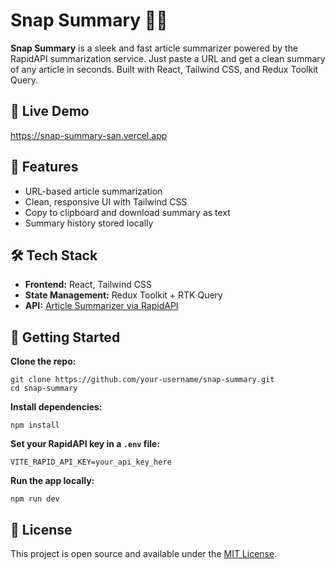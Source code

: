 <h1>Snap Summary 📰✨</h1>

<p><strong>Snap Summary</strong> is a sleek and fast article summarizer powered by the RapidAPI summarization service. Just paste a URL and get a clean summary of any article in seconds. Built with React, Tailwind CSS, and Redux Toolkit Query.</p>

<h2>🔗 Live Demo</h2>
<p><a href="https://snap-summary-san.vercel.app" target="_blank">https://snap-summary-san.vercel.app</a></p>

<h2>🚀 Features</h2>
<ul>
  <li>URL-based article summarization</li>
  <li>Clean, responsive UI with Tailwind CSS</li>
  <li>Copy to clipboard and download summary as text</li>
  <li>Summary history stored locally</li>
</ul>

<h2>🛠️ Tech Stack</h2>
<ul>
  <li><strong>Frontend:</strong> React, Tailwind CSS</li>
  <li><strong>State Management:</strong> Redux Toolkit + RTK Query</li>
  <li><strong>API:</strong> <a href="https://rapidapi.com/restyler/api/article-extractor-and-summarizer" target="_blank">Article Summarizer via RapidAPI</a></li>
</ul>

<h2>📂 Getting Started</h2>

<p><strong>Clone the repo:</strong></p>
<pre><code>git clone https://github.com/your-username/snap-summary.git
cd snap-summary
</code></pre>

<p><strong>Install dependencies:</strong></p>
<pre><code>npm install
</code></pre>

<p><strong>Set your RapidAPI key in a <code>.env</code> file:</strong></p>
<pre><code>VITE_RAPID_API_KEY=your_api_key_here
</code></pre>

<p><strong>Run the app locally:</strong></p>
<pre><code>npm run dev
</code></pre>

<h2>📄 License</h2>
<p>This project is open source and available under the <a href="LICENSE">MIT License</a>.</p>
